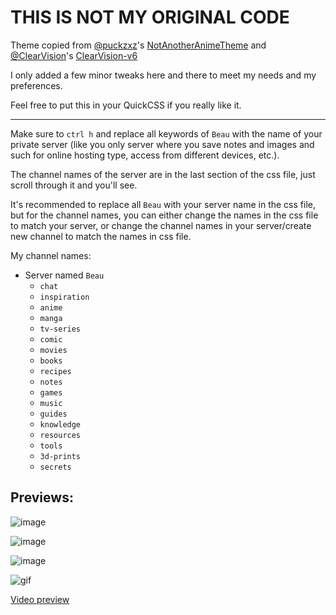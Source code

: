 # THIS IS NOT MY ORIGINAL CODE

Theme copied from [@puckzxz](https://github.com/puckzxz/)'s [NotAnotherAnimeTheme](https://github.com/puckzxz/NotAnotherAnimeTheme/) and [@ClearVision](https://github.com/ClearVision/)'s [ClearVision-v6](https://github.com/ClearVision/ClearVision-v6)

I only added a few minor tweaks here and there to meet my needs and my preferences. 

Feel free to put this in your QuickCSS if you really like it. 

<hr/>

Make sure to `ctrl h` and replace all keywords of `Beau` with the name of your private server (like you only server where you save notes and images and such for online hosting type, access from different devices, etc.). 

The channel names of the server are in the last section of the css file, just scroll through it and you'll see. 

It's recommended to replace all `Beau` with your server name in the css file, but for the channel names, you can either change the names in the css file to match your server, or change the channel names in your server/create new channel to match the names in css file. 

My channel names:

- Server named `Beau`
  - `chat`
  - `inspiration`
  - `anime`
  - `manga`
  - `tv-series`
  - `comic`
  - `movies`
  - `books`
  - `recipes`
  - `notes`
  - `games`
  - `music`
  - `guides`
  - `knowledge`
  - `resources`
  - `tools`
  - `3d-prints`
  - `secrets`
 
## Previews:

![image](https://github.com/quincynyan/discord-theme/assets/65074780/3d425488-7cc1-43ee-81ed-9e326aec4886)

![image](https://github.com/quincynyan/discord-theme/assets/65074780/d8c7a55f-4995-45ef-b02c-0d52140315aa)

![image](https://github.com/quincynyan/discord-theme/assets/65074780/9eae41ca-404c-427a-9907-169b13ea9061)

![gif](https://us-east-1.tixte.net/uploads/cdn.nekonyan.fun/DiscordCanary_G4v9ePNLyY.gif)

[Video preview](https://youtu.be/yohl3opXJv0)
